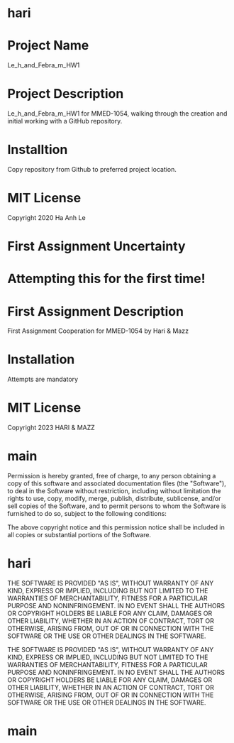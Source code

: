# hari

# Project Name
Le_h_and_Febra_m_HW1

# Project Description
Le_h_and_Febra_m_HW1 for MMED-1054, walking through the creation and initial working with a GitHub repository.

# Installtion
Copy repository from Github to preferred project location.

# MIT License
Copyright 2020 Ha Anh Le 

# First Assignment Uncertainty

# Attempting this for the first time!

# First Assignment Description
First Assignment Cooperation for MMED-1054 by Hari & Mazz

# Installation
Attempts are mandatory

# MIT License 
Copyright 2023 HARI & MAZZ
# main

Permission is hereby granted, free of charge, to any person obtaining a copy of this software and associated documentation files (the "Software"), to deal in the Software without restriction, including without limitation the rights to use, copy, modify, merge, publish, distribute, sublicense, and/or sell copies of the Software, and to permit persons to whom the Software is furnished to do so, subject to the following conditions:

The above copyright notice and this permission notice shall be included in all copies or substantial portions of the Software.

# hari
THE SOFTWARE IS PROVIDED "AS IS", WITHOUT WARRANTY OF ANY KIND, EXPRESS OR IMPLIED, INCLUDING BUT NOT LIMITED TO THE WARRANTIES OF MERCHANTABILITY, FITNESS FOR A PARTICULAR PURPOSE AND NONINFRINGEMENT. IN NO EVENT SHALL THE AUTHORS OR COPYRIGHT HOLDERS BE LIABLE FOR ANY CLAIM, DAMAGES OR OTHER LIABILITY, WHETHER IN AN ACTION OF CONTRACT, TORT OR OTHERWISE, ARISING FROM, OUT OF OR IN CONNECTION WITH THE SOFTWARE OR THE USE OR OTHER DEALINGS IN THE SOFTWARE.

THE SOFTWARE IS PROVIDED "AS IS", WITHOUT WARRANTY OF ANY KIND, EXPRESS OR IMPLIED, INCLUDING BUT NOT LIMITED TO THE WARRANTIES OF MERCHANTABILITY, FITNESS FOR A PARTICULAR PURPOSE AND NONINFRINGEMENT. IN NO EVENT SHALL THE AUTHORS OR COPYRIGHT HOLDERS BE LIABLE FOR ANY CLAIM, DAMAGES OR OTHER LIABILITY, WHETHER IN AN ACTION OF CONTRACT, TORT OR OTHERWISE, ARISING FROM, OUT OF OR IN CONNECTION WITH THE SOFTWARE OR THE USE OR OTHER DEALINGS IN THE SOFTWARE.

# main
